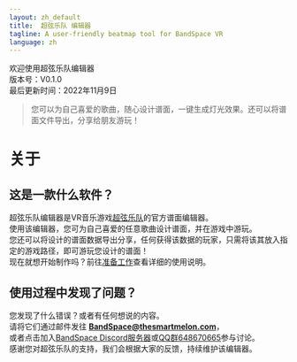 ```yaml
---
layout: zh_default
title:  超弦乐队 编辑器
tagline: A user-friendly beatmap tool for BandSpace VR
language: zh
---
```


欢迎使用超弦乐队编辑器  
版本号：V0.1.0  
最后更新时间：2022年11月9日
> 您可以为自己喜爱的歌曲，随心设计谱面，一键生成灯光效果。还可以将谱面文件导出，分享给朋友游玩！

# 关于

## 这是一款什么软件？
超弦乐队编辑器是VR音乐游戏[超弦乐队](https://store.steampowered.com/app/2182070)的官方谱面编辑器。  
使用该编辑器，您可为自己喜爱的任意歌曲设计谱面，并在游戏中游玩。  
您还可以将设计的谱面数据导出分享，任何获得该数据的玩家，只需将该其放入指定的游戏路径，即可游玩您设计的谱面！  
现在就想开始制作吗？前往[准备工作](getting-started.md)查看详细的使用说明。  

## 使用过程中发现了问题？
您发现了什么错误？或者有任何想说的内容。  
请将它们通过邮件发往 **BandSpace@thesmartmelon.com**，  
或者点击加入[BandSpace Discord服务器](https://discord.com/invite/HWbeUGfVpD)或[QQ群648670665](https://jq.qq.com/?_wv=1027&k=VfRPDaKg)参与讨论。  
感谢您对超弦乐队的支持，我们会根据大家的反馈，持续维护该编辑器。
